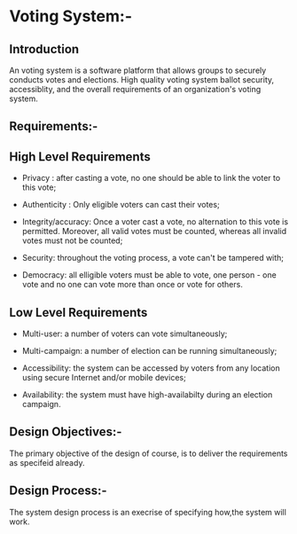 # Voting System:-
## Introduction
An voting system is a software platform that allows groups to securely conducts votes and elections. High quality voting system ballot security, accessiblity, and the overall requirements of an organization's voting system.
## Requirements:- 
##  High Level Requirements
* Privacy : after casting a vote, no one should be able to link the voter to this vote;
* Authenticity : Only eligible voters can cast their votes;
* Integrity/accuracy: Once a voter cast a vote, no alternation to this vote is permitted. Moreover, all valid votes must be counted, whereas all invalid votes must not be counted;

* Security: throughout the voting process, a vote can't be tampered with;
* Democracy: all elligible voters must be able to vote, one person - one vote and no one can vote more than once or vote for others.
## Low Level Requirements
* Multi-user: a number of voters can vote simultaneously;


* Multi-campaign: a number of election can be running simultaneously;
* Accessibility: the system can be accessed by voters from any location using secure Internet and/or mobile devices;
* Availability: the system must have high-availabilty during an election campaign.

 ## Design Objectives:-
 The primary objective of the design of course, is to deliver the requirements as specifeid already.
 
 ## Design Process:-
 The system design process is an execrise of specifying how,the system will work.




